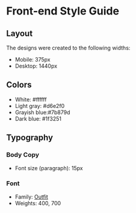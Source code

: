 # Front-end Style Guide

## Layout

The designs were created to the following widths:

- Mobile: 375px
- Desktop: 1440px

## Colors

- White: 	#ffffff
- Light gray: 	#d6e2f0
- Grayish blue:#7b879d
- Dark blue: #1f3251

## Typography

### Body Copy

- Font size (paragraph): 15px

### Font

- Family: [Outfit](https://fonts.google.com/specimen/Outfit)
- Weights: 400, 700
